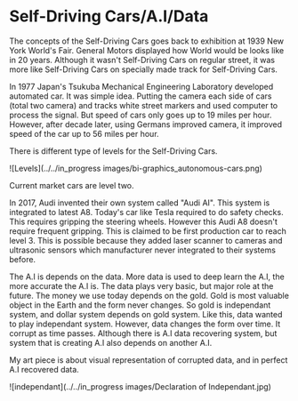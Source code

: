 
# Self-Driving Cars/A.I/Data

The concepts of the Self-Driving Cars goes back to exhibition at 1939 New York World's Fair. General Motors displayed how World would be looks like in 20 years. Although it wasn't Self-Driving Cars on regular street, it was more like Self-Driving Cars on specially made track for Self-Driving Cars.

In 1977 Japan's Tsukuba Mechanical Engineering Laboratory developed automated car.  It was simple idea. Putting the camera each side of cars (total two camera) and tracks white street markers and used computer to process the signal. But speed of cars only goes up to 19 miles per hour. However, after decade later, using Germans improved camera, it improved speed of the car up to 56 miles per hour.

There is different type of levels for the Self-Driving Cars.

![Levels](../../in_progress images/bi-graphics_autonomous-cars.png)

Current market cars are level two.

In 2017, Audi invented their own system called "Audi AI". This system is integrated to latest A8. Today's car like Tesla required to do safety checks. This requires gripping the steering wheels. However this Audi A8 doesn't require frequent gripping. This is claimed to be first production car to reach level 3. This is possible because they added laser scanner to cameras and ultrasonic sensors which manufacturer never integrated to their systems before.

The A.I is depends on the data. More data is used to deep learn the A.I, the more accurate the A.I is. The data plays very basic, but major role at the future. The money we use today depends on the gold. Gold is most valuable object in the Earth and the form never changes. So gold is independant system, and dollar system depends on gold system. Like this, data wanted to play independant system. However, data changes the form over time. It corrupt as time passes. Although there is A.I data recovering system, but system that is creating A.I also depends on another A.I.

My art piece is about visual representation of corrupted data, and in perfect A.I recovered data.

![independant](../../in_progress images/Declaration of Independant.jpg)
